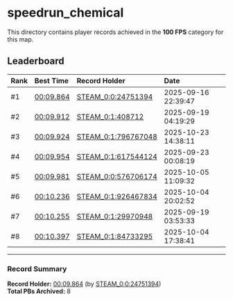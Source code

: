 # speedrun_chemical

This directory contains player records achieved in the **100 FPS** category for this map.

## Leaderboard

| Rank | Best Time | Record Holder | Date                |
| :--- | :-------- | :------------ | :------------------ |
| #1   | [00:09.864](./00009864_STEAM_0_0_24751394_20250916-223947.zip) | [STEAM_0:0:24751394](https://speedrun16.com/profile/STEAM_0:0:24751394)   | 2025-09-16 22:39:47 |
| #2   | [00:09.912](./00009912_STEAM_0_1_408712_20250919-041929.zip) | [STEAM_0:1:408712](https://speedrun16.com/profile/STEAM_0:1:408712)   | 2025-09-19 04:19:29 |
| #3   | [00:09.924](./00009924_STEAM_0_1_796767048_20251023-143811.zip) | [STEAM_0:1:796767048](https://speedrun16.com/profile/STEAM_0:1:796767048)   | 2025-10-23 14:38:11 |
| #4   | [00:09.954](./00009954_STEAM_0_1_617544124_20250923-000819.zip) | [STEAM_0:1:617544124](https://speedrun16.com/profile/STEAM_0:1:617544124)   | 2025-09-23 00:08:19 |
| #5   | [00:09.981](./00009981_STEAM_0_0_576706174_20251005-110932.zip) | [STEAM_0:0:576706174](https://speedrun16.com/profile/STEAM_0:0:576706174)   | 2025-10-05 11:09:32 |
| #6   | [00:10.236](./00010236_STEAM_0_1_926467834_20251004-200252.zip) | [STEAM_0:1:926467834](https://speedrun16.com/profile/STEAM_0:1:926467834)   | 2025-10-04 20:02:52 |
| #7   | [00:10.255](./00010255_STEAM_0_1_29970948_20250919-035333.zip) | [STEAM_0:1:29970948](https://speedrun16.com/profile/STEAM_0:1:29970948)   | 2025-09-19 03:53:33 |
| #8   | [00:10.397](./00010397_STEAM_0_1_84733295_20251004-173841.zip) | [STEAM_0:1:84733295](https://speedrun16.com/profile/STEAM_0:1:84733295)   | 2025-10-04 17:38:41 |

---

### Record Summary
**Record Holder:** [00:09.864](./00009864_STEAM_0_0_24751394_20250916-223947.zip) (by [STEAM_0:0:24751394](https://speedrun16.com/profile/STEAM_0:0:24751394))  
**Total PBs Archived:** 8